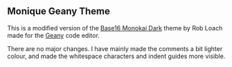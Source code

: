 ## Monique Geany Theme

This is a modified version of the [Base16 Monokai Dark](http://github.com/robloach/base16-geany) theme by Rob Loach made
for the [Geany](http://www.geany.org/) code editor.

There are no major changes. I have mainly made the comments a bit lighter colour, and made the whitespace characters and
indent guides more visible.

